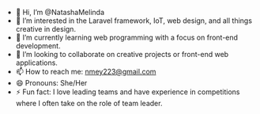 - 👋 Hi, I’m @NatashaMelinda
- 👀 I’m interested in the Laravel framework, IoT, web design, and all things creative in design.
- 🌱 I’m currently learning web programming with a focus on front-end development.
- 💞️ I’m looking to collaborate on creative projects or front-end web applications.
- 📫 How to reach me: nmey223@gmail.com
- 😄 Pronouns: She/Her
- ⚡ Fun fact: I love leading teams and have experience in competitions where I often take on the role of team leader.
  
<!---
NatashaMelinda/NatashaMelinda is a ✨ special ✨ repository because its `README.md` (this file) appears on your GitHub profile.
You can click the Preview link to take a look at your changes.
--->
